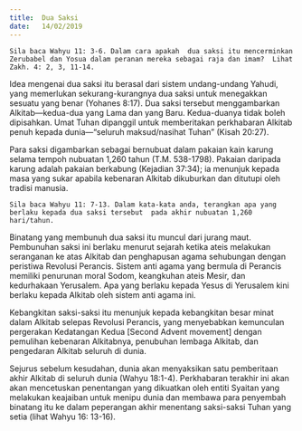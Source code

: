 ```yaml
---
title:  Dua Saksi
date:   14/02/2019
---
```


`Sila baca Wahyu 11: 3-6. Dalam cara apakah  dua saksi itu mencerminkan Zerubabel dan Yosua dalam peranan mereka sebagai raja dan imam?  Lihat Zakh. 4: 2, 3, 11-14.`

Idea mengenai dua saksi itu berasal dari sistem undang-undang Yahudi, yang memerlukan sekurang-kurangnya dua saksi untuk menegakkan sesuatu yang benar (Yohanes 8:17). Dua saksi tersebut menggambarkan Alkitab—kedua-dua yang Lama dan yang Baru. Kedua-duanya tidak boleh dipisahkan.  Umat Tuhan dipanggil untuk memberitakan perkhabaran  Alkitab penuh kepada dunia—“seluruh maksud/nasihat Tuhan” (Kisah 20:27).

Para saksi digambarkan sebagai bernubuat dalam pakaian kain karung selama tempoh nubuatan 1,260 tahun (T.M. 538-1798). Pakaian daripada karung adalah pakaian berkabung (Kejadian 37:34); ia menunjuk kepada masa yang sukar apabila kebenaran Alkitab dikuburkan dan ditutupi oleh tradisi manusia.  

`Sila baca Wahyu 11: 7-13. Dalam kata-kata anda, terangkan apa yang berlaku kepada dua saksi tersebut  pada akhir nubuatan 1,260 hari/tahun.`

Binatang yang membunuh dua saksi itu muncul dari jurang maut. Pembunuhan saksi ini berlaku menurut sejarah ketika ateis melakukan seranganan ke atas Alkitab dan penghapusan agama sehubungan dengan peristiwa Revolusi Perancis. Sistem anti agama yang bermula di Perancis memiliki penurunan moral Sodom, keangkuhan ateis Mesir, dan kedurhakaan Yerusalem. Apa yang berlaku kepada Yesus di Yerusalem kini berlaku kepada Alkitab oleh sistem anti agama ini.

Kebangkitan saksi-saksi itu menunjuk kepada kebangkitan besar minat dalam Alkitab selepas Revolusi Perancis, yang menyebabkan kemunculan pergerakan Kedatangan Kedua [Second Advent movement] dengan pemulihan kebenaran Alkitabnya, penubuhan lembaga Alkitab, dan pengedaran Alkitab seluruh di dunia.  

Sejurus sebelum kesudahan, dunia akan menyaksikan satu pemberitaan akhir Alkitab di seluruh dunia (Wahyu 18:1-4). Perkhabaran terakhir ini  akan   akan mencetuskan penentangan yang  dikuatkan oleh entiti Syaitan yang melakukan keajaiban untuk menipu dunia dan membawa para penyembah binatang itu ke dalam peperangan akhir menentang saksi-saksi Tuhan yang setia (lihat Wahyu 16: 13-16).